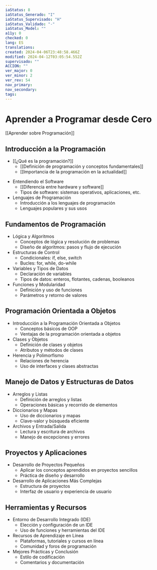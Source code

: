 ```yaml
---
iaStatus: 8
iaStatus_Generado: "I"
iaStatus_Supervisado: "H"
iaStatus_Validado: "-"
iaStatus_Model: ""
a11y: 0
checked: 0
lang: ES
translations: 
created: 2024-04-06T23:48:58.466Z
modified: 2024-04-12T03:05:54.552Z
supervisado: ""
ACCION: ""
ver_major: 0
ver_minor: 2
ver_rev: 54
nav_primary: 
nav_secondary: 
tags:
---
```

# Aprender a Programar desde Cero

[[Aprender sobre Programación]]

## Introducción a la Programación

* [[¿Qué es la programación?]]
	- [[Definición de programación y conceptos fundamentales]]
	- [[Importancia de la programación en la actualidad]]
- Entendiendo el Software
	- [[Diferencia entre hardware y software]]
	- Tipos de software: sistemas operativos, aplicaciones, etc.
- Lenguajes de Programación
	- Introducción a los lenguajes de programación
	- Lenguajes populares y sus usos
## Fundamentos de Programación

* Lógica y Algoritmos
	* Conceptos de lógica y resolución de problemas
	* Diseño de algoritmos: pasos y flujo de ejecución
* Estructuras de Control
	* Condicionales: if, else, switch
	* Bucles: for, while, do-while
* Variables y Tipos de Datos
	* Declaración de variables
	* Tipos de datos: enteros, flotantes, cadenas, booleanos
* Funciones y Modularidad
	* Definición y uso de funciones
	* Parámetros y retorno de valores
## Programación Orientada a Objetos

- Introducción a la Programación Orientada a Objetos
	- Conceptos básicos de OOP
	- Ventajas de la programación orientada a objetos
- Clases y Objetos
	- Definición de clases y objetos
	- Atributos y métodos de clases
- Herencia y Polimorfismo
	- Relaciones de herencia
	- Uso de interfaces y clases abstractas
## Manejo de Datos y Estructuras de Datos

* Arreglos y Listas
	* Definición de arreglos y listas
	* Operaciones básicas y recorrido de elementos
* Diccionarios y Mapas
	* Uso de diccionarios y mapas
	* Clave-valor y búsqueda eficiente
* Archivos y Entrada/Salida
	* Lectura y escritura de archivos
	* Manejo de excepciones y errores
## Proyectos y Aplicaciones

* Desarrollo de Proyectos Pequeños
	* Aplicar los conceptos aprendidos en proyectos sencillos
	* Práctica de diseño y desarrollo
* Desarrollo de Aplicaciones Más Complejas
	* Estructura de proyectos
	* Interfaz de usuario y experiencia de usuario
## Herramientas y Recursos

* Entorno de Desarrollo Integrado (IDE)
	* Elección y configuración de un IDE
	* Uso de funciones y herramientas del IDE
* Recursos de Aprendizaje en Línea
	* Plataformas, tutoriales y cursos en línea
	* Comunidad y foros de programación
* Mejores Prácticas y Conclusión
	* Estilo de codificación
	* Comentarios y documentación